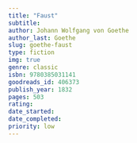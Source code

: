 ```yaml
---
title: "Faust"
subtitle: 
author: Johann Wolfgang von Goethe
author_last: Goethe
slug: goethe-faust
type: fiction
img: true
genre: classic
isbn: 9780385031141
goodreads_id: 406373
publish_year: 1832
pages: 503
rating: 
date_started:
date_completed:
priority: low
---
```

